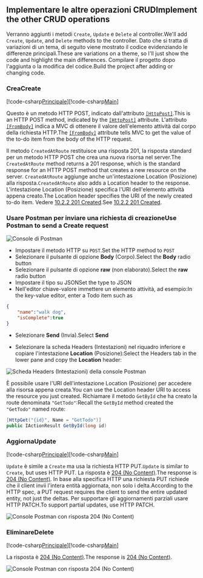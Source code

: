 ## <a name="implement-the-other-crud-operations"></a><span data-ttu-id="1f73a-101">Implementare le altre operazioni CRUD</span><span class="sxs-lookup"><span data-stu-id="1f73a-101">Implement the other CRUD operations</span></span>

<span data-ttu-id="1f73a-102">Verranno aggiunti i metodi `Create`, `Update` e `Delete` al controller.</span><span class="sxs-lookup"><span data-stu-id="1f73a-102">We'll add `Create`, `Update`, and `Delete` methods to the controller.</span></span> <span data-ttu-id="1f73a-103">Dato che si tratta di variazioni di un tema, di seguito viene mostrato il codice evidenziando le differenze principali.</span><span class="sxs-lookup"><span data-stu-id="1f73a-103">These are variations on a theme, so I'll just show the code and highlight the main differences.</span></span> <span data-ttu-id="1f73a-104">Compilare il progetto dopo l'aggiunta o la modifica del codice.</span><span class="sxs-lookup"><span data-stu-id="1f73a-104">Build the project after adding or changing code.</span></span>

### <a name="create"></a><span data-ttu-id="1f73a-105">Crea</span><span class="sxs-lookup"><span data-stu-id="1f73a-105">Create</span></span>

<span data-ttu-id="1f73a-106">[!code-csharp[Principale](../../tutorials/first-web-api/sample/TodoApi/Controllers/TodoController.cs?name=snippet_Create)]</span><span class="sxs-lookup"><span data-stu-id="1f73a-106">[!code-csharp[Main](../../tutorials/first-web-api/sample/TodoApi/Controllers/TodoController.cs?name=snippet_Create)]</span></span>

<span data-ttu-id="1f73a-107">Questo è un metodo HTTP POST, indicato dall'attributo [`[HttpPost]`](https://docs.asp.net/projects/api/en/latest/autoapi/Microsoft/AspNetCore/Mvc/HttpPostAttribute/index.html).</span><span class="sxs-lookup"><span data-stu-id="1f73a-107">This is an HTTP POST method, indicated by the [`[HttpPost]`](https://docs.asp.net/projects/api/en/latest/autoapi/Microsoft/AspNetCore/Mvc/HttpPostAttribute/index.html) attribute.</span></span> <span data-ttu-id="1f73a-108">L'attributo [`[FromBody]`](https://docs.asp.net/projects/api/en/latest/autoapi/Microsoft/AspNetCore/Mvc/FromBodyAttribute/index.html) indica a MVC di ottenere il valore dell'elemento attività dal corpo della richiesta HTTP.</span><span class="sxs-lookup"><span data-stu-id="1f73a-108">The [`[FromBody]`](https://docs.asp.net/projects/api/en/latest/autoapi/Microsoft/AspNetCore/Mvc/FromBodyAttribute/index.html) attribute tells MVC to get the value of the to-do item from the body of the HTTP request.</span></span>

<span data-ttu-id="1f73a-109">Il metodo `CreatedAtRoute` restituisce una risposta 201, la risposta standard per un metodo HTTP POST che crea una nuova risorsa nel server.</span><span class="sxs-lookup"><span data-stu-id="1f73a-109">The `CreatedAtRoute` method returns a 201 response, which is the standard response for an HTTP POST method that creates a new resource on the server.</span></span> <span data-ttu-id="1f73a-110">`CreatedAtRoute` aggiunge anche un'intestazione Location (Posizione) alla risposta.</span><span class="sxs-lookup"><span data-stu-id="1f73a-110">`CreatedAtRoute` also adds a Location header to the response.</span></span> <span data-ttu-id="1f73a-111">L'intestazione Location (Posizione) specifica l'URI dell'elemento attività appena creato.</span><span class="sxs-lookup"><span data-stu-id="1f73a-111">The Location header specifies the URI of the newly created to-do item.</span></span> <span data-ttu-id="1f73a-112">Vedere [10.2.2 201 Created](http://www.w3.org/Protocols/rfc2616/rfc2616-sec10.html).</span><span class="sxs-lookup"><span data-stu-id="1f73a-112">See [10.2.2 201 Created](http://www.w3.org/Protocols/rfc2616/rfc2616-sec10.html).</span></span>

### <a name="use-postman-to-send-a-create-request"></a><span data-ttu-id="1f73a-113">Usare Postman per inviare una richiesta di creazione</span><span class="sxs-lookup"><span data-stu-id="1f73a-113">Use Postman to send a Create request</span></span>

![Console di Postman](../../tutorials/first-web-api/_static/pmc.png)

* <span data-ttu-id="1f73a-115">Impostare il metodo HTTP su `POST`.</span><span class="sxs-lookup"><span data-stu-id="1f73a-115">Set the HTTP method to `POST`</span></span>
* <span data-ttu-id="1f73a-116">Selezionare il pulsante di opzione **Body** (Corpo).</span><span class="sxs-lookup"><span data-stu-id="1f73a-116">Select the **Body** radio button</span></span>
* <span data-ttu-id="1f73a-117">Selezionare il pulsante di opzione **raw** (non elaborato).</span><span class="sxs-lookup"><span data-stu-id="1f73a-117">Select the **raw** radio button</span></span>
* <span data-ttu-id="1f73a-118">Impostare il tipo su JSON</span><span class="sxs-lookup"><span data-stu-id="1f73a-118">Set the type to JSON</span></span>
* <span data-ttu-id="1f73a-119">Nell'editor chiave-valore immettere un elemento attività, ad esempio:</span><span class="sxs-lookup"><span data-stu-id="1f73a-119">In the key-value editor, enter a Todo item such as</span></span> 

```json
{
    "name":"walk dog",
    "isComplete":true
}
```

* <span data-ttu-id="1f73a-120">Selezionare **Send** (Invia).</span><span class="sxs-lookup"><span data-stu-id="1f73a-120">Select **Send**</span></span>

* <span data-ttu-id="1f73a-121">Selezionare la scheda Headers (Intestazioni) nel riquadro inferiore e copiare l'intestazione **Location** (Posizione):</span><span class="sxs-lookup"><span data-stu-id="1f73a-121">Select the Headers tab in the lower pane and copy the **Location** header:</span></span>

![Scheda Headers (Intestazioni) della console Postman](../../tutorials/first-web-api/_static/pmget.png)

<span data-ttu-id="1f73a-123">È possibile usare l'URI dell'intestazione Location (Posizione) per accedere alla risorsa appena creata.</span><span class="sxs-lookup"><span data-stu-id="1f73a-123">You can use the Location header URI to access the resource you just created.</span></span> <span data-ttu-id="1f73a-124">Richiamare il metodo `GetById` che ha creato la route denominata `"GetTodo"`:</span><span class="sxs-lookup"><span data-stu-id="1f73a-124">Recall the `GetById` method created the `"GetTodo"` named route:</span></span>

```csharp
[HttpGet("{id}", Name = "GetTodo")]
public IActionResult GetById(long id)
```

### <a name="update"></a><span data-ttu-id="1f73a-125">Aggiorna</span><span class="sxs-lookup"><span data-stu-id="1f73a-125">Update</span></span>

<span data-ttu-id="1f73a-126">[!code-csharp[Principale](../../tutorials/first-web-api/sample/TodoApi/Controllers/TodoController.cs?name=snippet_Update)]</span><span class="sxs-lookup"><span data-stu-id="1f73a-126">[!code-csharp[Main](../../tutorials/first-web-api/sample/TodoApi/Controllers/TodoController.cs?name=snippet_Update)]</span></span>

<span data-ttu-id="1f73a-127">`Update` è simile a `Create` ma usa la richiesta HTTP PUT.</span><span class="sxs-lookup"><span data-stu-id="1f73a-127">`Update` is similar to `Create`, but uses HTTP PUT.</span></span> <span data-ttu-id="1f73a-128">La risposta è [204 (No Content)](http://www.w3.org/Protocols/rfc2616/rfc2616-sec9.html).</span><span class="sxs-lookup"><span data-stu-id="1f73a-128">The response is [204 (No Content)](http://www.w3.org/Protocols/rfc2616/rfc2616-sec9.html).</span></span> <span data-ttu-id="1f73a-129">In base alla specifica HTTP una richiesta PUT richiede che il client invii l'intera entità aggiornata, non solo i delta.</span><span class="sxs-lookup"><span data-stu-id="1f73a-129">According to the HTTP spec, a PUT request requires the client to send the entire updated entity, not just the deltas.</span></span> <span data-ttu-id="1f73a-130">Per supportare gli aggiornamenti parziali usare HTTP PATCH.</span><span class="sxs-lookup"><span data-stu-id="1f73a-130">To support partial updates, use HTTP PATCH.</span></span>

![Console Postman con risposta 204 (No Content)](../../tutorials/first-web-api/_static/pmcput.png)

### <a name="delete"></a><span data-ttu-id="1f73a-132">Eliminare</span><span class="sxs-lookup"><span data-stu-id="1f73a-132">Delete</span></span>

<span data-ttu-id="1f73a-133">[!code-csharp[Principale](../../tutorials/first-web-api/sample/TodoApi/Controllers/TodoController.cs?name=snippet_Delete)]</span><span class="sxs-lookup"><span data-stu-id="1f73a-133">[!code-csharp[Main](../../tutorials/first-web-api/sample/TodoApi/Controllers/TodoController.cs?name=snippet_Delete)]</span></span>

<span data-ttu-id="1f73a-134">La risposta è [204 (No Content)](http://www.w3.org/Protocols/rfc2616/rfc2616-sec9.html).</span><span class="sxs-lookup"><span data-stu-id="1f73a-134">The response is [204 (No Content)](http://www.w3.org/Protocols/rfc2616/rfc2616-sec9.html).</span></span>

![Console Postman con risposta 204 (No Content)](../../tutorials/first-web-api/_static/pmd.png)
